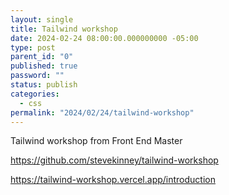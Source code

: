 ```yaml
---
layout: single
title: Tailwind workshop
date: 2024-02-24 08:00:00.000000000 -05:00
type: post
parent_id: "0"
published: true
password: ""
status: publish
categories:
  - css
permalink: "2024/02/24/tailwind-workshop"
---
```


Tailwind workshop from Front End Master

https://github.com/stevekinney/tailwind-workshop

https://tailwind-workshop.vercel.app/introduction

